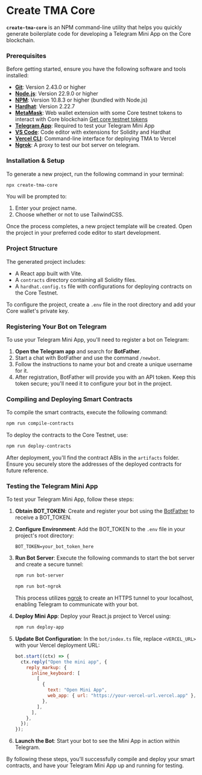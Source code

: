 # Create TMA Core

**`create-tma-core`** is an NPM command-line utility that helps you quickly generate boilerplate code for developing a Telegram Mini App on the Core blockchain.

### Prerequisites

Before getting started, ensure you have the following software and tools installed:

- [**Git**](https://git-scm.com/downloads): Version 2.43.0 or higher
- [**Node.js**](https://nodejs.org/): Version 22.9.0 or higher
- [**NPM**](https://www.npmjs.com/): Version 10.8.3 or higher (bundled with Node.js)
- [**Hardhat**](https://hardhat.org/getting-started/#installation): Version 2.22.7
- [**MetaMask**](https://metamask.io/): Web wallet extension with some Core testnet tokens to interact with Core blockchain
  [Get core testnet tokens](https://scan.test.btcs.network/faucet)
- [**Telegram App**](https://telegram.org/): Required to test your Telegram Mini App
- [**VS Code**](https://code.visualstudio.com/): Code editor with extensions for Solidity and Hardhat
- [**Vercel CLI**](https://vercel.com/docs/cli): Command-line interface for deploying TMA to Vercel
- [**Ngrok**](https://ngrok.com/): A proxy to test our bot server on telegram.

### Installation & Setup

To generate a new project, run the following command in your terminal:

```bash
npx create-tma-core
```

You will be prompted to:

1. Enter your project name.
2. Choose whether or not to use TailwindCSS.

Once the process completes, a new project template will be created. Open the project in your preferred code editor to start development.

### Project Structure

The generated project includes:

- A React app built with Vite.
- A `contracts` directory containing all Solidity files.
- A `hardhat.config.ts` file with configurations for deploying contracts on the Core Testnet.

To configure the project, create a `.env` file in the root directory and add your Core wallet's private key.

### Registering Your Bot on Telegram

To use your Telegram Mini App, you'll need to register a bot on Telegram:

1. **Open the Telegram app** and search for **BotFather**.
2. Start a chat with BotFather and use the command `/newbot`.
3. Follow the instructions to name your bot and create a unique username for it.
4. After registration, BotFather will provide you with an API token. Keep this token secure; you'll need it to configure your bot in the project.

### Compiling and Deploying Smart Contracts

To compile the smart contracts, execute the following command:

```bash
npm run compile-contracts
```

To deploy the contracts to the Core Testnet, use:

```bash
npm run deploy-contracts
```

After deployment, you'll find the contract ABIs in the `artifacts` folder. Ensure you securely store the addresses of the deployed contracts for future reference.

### Testing the Telegram Mini App

To test your Telegram Mini App, follow these steps:

1. **Obtain BOT_TOKEN**: Create and register your bot using the [BotFather](https://t.me/@BotFather) to receive a BOT_TOKEN.

2. **Configure Environment**: Add the BOT_TOKEN to the `.env` file in your project's root directory:

   ```
   BOT_TOKEN=your_bot_token_here
   ```

3. **Run Bot Server**: Execute the following commands to start the bot server and create a secure tunnel:

   ```bash
   npm run bot-server
   ```

   ```bash
   npm run bot-ngrok
   ```

   This process utilizes [ngrok](https://ngrok.com/) to create an HTTPS tunnel to your localhost, enabling Telegram to communicate with your bot.

4. **Deploy Mini App**: Deploy your React.js project to Vercel using:

   ```bash
   npm run deploy-app
   ```

5. **Update Bot Configuration**: In the `bot/index.ts` file, replace `<VERCEL_URL>` with your Vercel deployment URL:

   ```javascript
   bot.start((ctx) => {
     ctx.reply("Open the mini app", {
       reply_markup: {
         inline_keyboard: [
           [
             {
               text: "Open Mini App",
               web_app: { url: "https://your-vercel-url.vercel.app" },
             },
           ],
         ],
       },
     });
   });
   ```

6. **Launch the Bot**: Start your bot to see the Mini App in action within Telegram.

By following these steps, you'll successfully compile and deploy your smart contracts, and have your Telegram Mini App up and running for testing.
